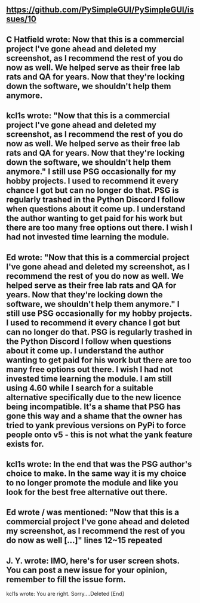 https://github.com/PySimpleGUI/PySimpleGUI/issues/10
---
C Hatfield wrote:
Now that this is a commercial project I've gone ahead and deleted my screenshot, as I recommend the rest of you do now as well.
We helped serve as their free lab rats and QA for years. Now that they're locking down the software, we shouldn't help them anymore.
---
kcl1s wrote:
  "Now that this is a commercial project I've gone ahead and deleted my screenshot, as I recommend the rest of you do now as well.
  We helped serve as their free lab rats and QA for years. Now that they're locking down the software, we shouldn't help them anymore."
I still use PSG occasionally for my hobby projects. I used to recommend it every chance I got but can no longer do that. PSG is regularly trashed in the Python Discord I follow when questions about it come up.
I understand the author wanting to get paid for his work but there are too many free options out there. I wish I had not invested time learning the module.
---
Ed wrote:
    "Now that this is a commercial project I've gone ahead and deleted my screenshot, as I recommend the rest of you do now as well.
    We helped serve as their free lab rats and QA for years. Now that they're locking down the software, we shouldn't help them anymore."
    I still use PSG occasionally for my hobby projects. I used to recommend it every chance I got but can no longer do that.
  PSG is regularly trashed in the Python Discord I follow when questions about it come up. I understand the author wanting to get paid for his work but there are too many free options out there. I wish I had not invested time learning the module.
I am still using 4.60 while I search for a suitable alternative specifically due to the new licence being incompatible.
It's a shame that PSG has gone this way and a shame that the owner has tried to yank previous versions on PyPi to force people onto v5 - this is not what the yank feature exists for.
---
kcl1s wrote:
In the end that was the PSG author's choice to make. In the same way it is
my choice to no longer promote the module and like you look for the best
free alternative out there.
---
Ed wrote / was mentioned:
   "Now that this is a commercial project I've gone ahead and deleted my
   screenshot, as I recommend the rest of you do now as well [...]"
   lines 12~15 repeated
   ---
J. Y. wrote:
IMO, here's for user screen shots. You can post a new issue for your opinion, remember to fill the issue form.
---
kcl1s wrote:
You are right. Sorry....Deleted
[End]
